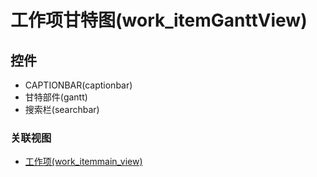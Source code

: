 # 工作项甘特图(work_itemGanttView)  <!-- {docsify-ignore-all} -->






## 控件
  * CAPTIONBAR(captionbar)
  * 甘特部件(gantt)
  * 搜索栏(searchbar)


### 关联视图
  * [工作项(work_itemmain_view)](app/view/work_itemmain_view)

<script>
 const { createApp } = Vue
  createApp({
    data() {
      return {
        message: '!'
      }
    }
  }).use(ElementPlus).mount('#app')
</script>